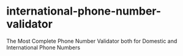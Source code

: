 # international-phone-number-validator
The Most Complete Phone Number Validator both for Domestic and International Phone Numbers
